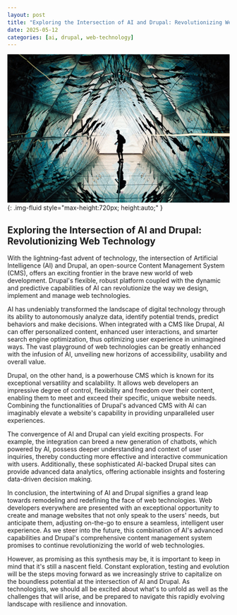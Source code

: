 ```yaml
---
layout: post
title: "Exploring the Intersection of AI and Drupal: Revolutionizing Web Technology"
date: 2025-05-12
categories: [ai, drupal, web-technology]
---
```


![Image](/assets/gbc32966a8c6d85a4baaa040628bb03fe4e8e67231e703b6fc1b50118a653448dd21724a3858c5762cc9846e1ea6b508f9c21537da07af0fec73ecfce9bf2b66c_1280.jpg){: .img-fluid style="max-height:720px; height:auto;" }

## Exploring the Intersection of AI and Drupal: Revolutionizing Web Technology

With the lightning-fast advent of technology, the intersection of Artificial Intelligence (AI) and Drupal, an open-source Content Management System (CMS), offers an exciting frontier in the brave new world of web development. Drupal's flexible, robust platform coupled with the dynamic and predictive capabilities of AI can revolutionize the way we design, implement and manage web technologies.

AI has undeniably transformed the landscape of digital technology through its ability to autonomously analyze data, identify potential trends, predict behaviors and make decisions. When integrated with a CMS like Drupal, AI can offer personalized content, enhanced user interactions, and smarter search engine optimization, thus optimizing user experience in unimagined ways. The vast playground of web technologies can be greatly enhanced with the infusion of AI, unveiling new horizons of accessibility, usability and overall value.

Drupal, on the other hand, is a powerhouse CMS which is known for its exceptional versatility and scalability. It allows web developers an impressive degree of control, flexibility and freedom over their content, enabling them to meet and exceed their specific, unique website needs. Combining the functionalities of Drupal's advanced CMS with AI can imaginably elevate a website's capability in providing unparalleled user experiences.

The convergence of AI and Drupal can yield exciting prospects. For example, the integration can breed a new generation of chatbots, which powered by AI, possess deeper understanding and context of user inquiries, thereby conducting more effective and interactive communication with users. Additionally, these sophisticated AI-backed Drupal sites can provide advanced data analytics, offering actionable insights and fostering data-driven decision making.

In conclusion, the intertwining of AI and Drupal signifies a grand leap towards remodeling and redefining the face of web technologies. Web developers everywhere are presented with an exceptional opportunity to create and manage websites that not only speak to the users' needs, but anticipate them, adjusting on-the-go to ensure a seamless, intelligent user experience. As we steer into the future, this combination of AI's advanced capabilities and Drupal's comprehensive content management system promises to continue revolutionizing the world of web technologies.

However, as promising as this synthesis may be, it is important to keep in mind that it's still a nascent field. Constant exploration, testing and evolution will be the steps moving forward as we increasingly strive to capitalize on the boundless potential at the intersection of AI and Drupal. As technologists, we should all be excited about what's to unfold as well as the challenges that will arise, and be prepared to navigate this rapidly evolving landscape with resilience and innovation.
